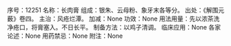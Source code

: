 序号：12251
名称：长肉膏
组成：银朱、云母粉、象牙末各等分。
出处：《解围元薮》卷四。
主治：风疮烂潭。
加减：None
功效：None
用法用量：先以浓茶洗净疮口，将膏塞入。不日长平。
制备方法：以鸡子清调。
临床应用：None
各家论述：None
用药禁忌：None
附注：None
